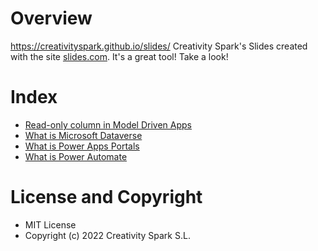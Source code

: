 # Overview

https://creativityspark.github.io/slides/
Creativity Spark's Slides created with the site [slides.com](slides.com). It's a great tool! Take a look!

# Index

- [Read-only column in Model Driven Apps](/read-only-column-model-driven-apps/index.html)
- [What is Microsoft Dataverse](/what-is-microsoft-dataverse/index.html)
- [What is Power Apps Portals](/what-is-power-apps-portals/index.html)
- [What is Power Automate](/what-is-power-automate/index.html)

# License and Copyright

- MIT License
- Copyright (c) 2022 Creativity Spark S.L.
